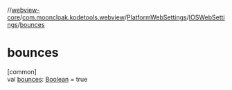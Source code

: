 //[webview-core](../../../../index.md)/[com.mooncloak.kodetools.webview](../../index.md)/[PlatformWebSettings](../index.md)/[IOSWebSettings](index.md)/[bounces](bounces.md)

# bounces

[common]\
val [bounces](bounces.md): [Boolean](https://kotlinlang.org/api/latest/jvm/stdlib/kotlin/-boolean/index.html) = true
